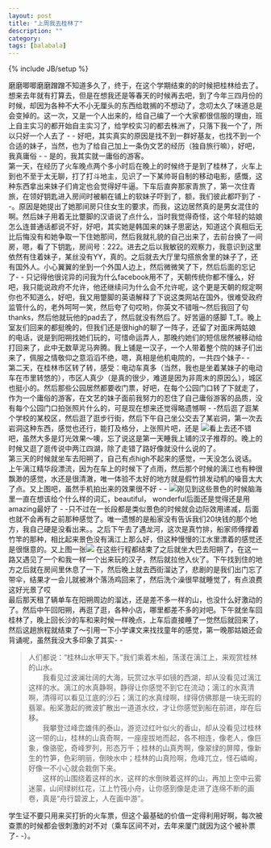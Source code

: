 ```yaml
---
layout: post
title: "上周我去桂林了"
description: ""
category: 
tags: [balabala]
---
```

{% include JB/setup %}




磨磨唧唧磨磨蹭蹭不知道多久了，终于，在这个学期结束的的时候把桂林给去了。想来去年就有打算去，但是在想我还是等春天的时候再去吧，到了今年三四月份的时候，却因为各种不大不小无厘头的东西给耽搁的不想动了，念叨太久了味道总是会变掉的。这一次，又是一个人出来的，给自己编了一个大家都很信服的理由，班上自主实习的都开始自主实习了，给学校实习的都去株洲了，只落下我一个了，所以只好一个人去了 - - 好吧，其实真实的原因是找不到一群好基友，也找不到一个合适的妹子，当然，也为了给自己加上一条伪文艺的经历（独自旅行嘛），好吧，我真庸俗 - - 是的，我其实就一庸俗的游客。  
第一天，在经历了火车晚点两个多小时后在晚上的时候终于是到了桂林了，火车上到也不至于太无聊，打了打斗地主，见识了一下某帅哥自制的移动电影，感慨，这种东西拿出来妹子们肯定也会觉得好牛逼。下车后直奔那家青旅了，第一次住青旅，在领好钥匙进入房间时被躺在铺上的软妹子吓到了，额，我们彼此都吓到了 - -。原因是她提出了她那间房只住女生的要求，而我，这边居然真的是男女混住的啊。然后妹子用着无比蹩脚的汉语说了点什么，当时我觉得奇怪，这个年轻的姑娘怎么连普通话都说不好，好吧，其实她是韩国来的妹子思密达，知道这个真相后无比后悔没有和她争取一下住她那间，然后我就礼貌的自己出来了，去前台换了一间房，嗯，看了下钥匙，房间号：222。进去之后以我敏锐的观察力，我意识到这里依然有住着妹子，某丝没有YY，真的。之后就去大厅里勾搭旅舍里的妹子了，还有国外人。小心翼翼的坐到一个外国人边上，然后微微笑了下，然后后面的忘记了- - 只记得他很诧异的问我为什么facebook用不了，天朝传统你都不懂么，好吧，我只能说政府不允许，他还继续问为什么会不允许呢，这个更是天朝的规定啊你也不知道么，好吧，我又用蹩脚的英语解释了下说这类网站在国外，很难受政府监管什么的，老外呵呵一笑，然后夸了句哎哟，你英文不错哦～然后我回了句thanks，然后他就玩他的pad去了，然后就没有然后了。好苦逼的感脚 T_T。晚上室友们回来的都挺晚的，但我们还是很high的聊了一阵子，还留了对面床两姑娘的电话，说是到阳朔找她们玩的，可惜命运弄人，那晚约她们的短信居然被移动给打回来了，此中无数草泥马奔腾。我上铺是一汉子，一个人带着整个院的妹子们出来了，佩服之情敬仰之意滔滔不绝，嗯，真相是他机电院的，一共四个妹子- -    
第二天，在桂林市区转了转，感受：电动车真多（当然，我也是坐着某妹子的电动车在市里转悠的），市区人真少（是真的很少，难道是因为非周末的原因么），城区也挺小的。然后那些公园居然都要收门票，好吧，在每个公园门口转了下就走了，作为一个庸俗的游客，在文艺的妹子面前我努力的忍住了自己庸俗游客的品质，没有每个公园门口拍张照片什么的，可是现在想来还觉得略遗憾啊 - -然后逛了逛某个学校的某校区，然后逛了逛步行街，然后下午自己坐公交去了某岩洞，第一次去岩洞这种东西，感觉也还行，能打及格分，上张照片吧，还是
![](http://m2.img.libdd.com/farm4/2013/0706/11/7FDD2B644304C738E4AB8A98CED41D9F155EA4A7D245F_1280_720.jpg)看上去还不错吧，虽然大多是灯光效果～噢，忘了说这是第一天睡我上铺的汉子推荐的。晚上的时候又逛了逛传说中两江四湖，除了走错了路好像就没什么说的了。  
第三天的时候就坐车去阳朔了，自己有点high不起来的感觉，一天没怎么说话。上午漓江精华段漂流，因为在车上的时候下了点雨，然后那个时候的漓江也有种很飘渺的感觉，水还是很清澈，唯一体验不太好的地方就是假竹排发动机的噪音太大了点。又上图吧，虽然手机拍出来的效果很不好 - - ![](http://m1.img.libdd.com/farm5/2013/0706/11/C12E5834A417D96F49256A257E610BCEC89DFC5581006_1280_960.jpg)刚见到这些景色的时候脑海里一直在想该给个什么样的词汇，beautiful， wonderful后面还是觉得还是用 amazing最好了 - -只不过在一长段都是类似景色的时候就会边际效用递减，后面也就不会再有之前那种感觉了。唯一遗憾的是船家没有告诉我们20块钱的那个地方，我自己硬是没看出来。。之后下午去了遇龙河，这次是真竹排，船家师傅撑着竹竿的那种，相比起来景色没有漓江上那么好，但这种慢慢的江水里漂着的感觉还是很惬意的。又上图一张![](http://m2.img.libdd.com/farm4/2013/0706/11/95C855E5CA73E4912CFE99C5F49B687CB02179CB653B5_1280_960.jpg)
在这些行程都结束了之后就坐大巴去阳朔了，在这一路又遇见了一个和我一样一个出来玩的汉子，然后就拉他入伙了。下午找到住的地方之后就在房间里休息了一下，然后晚上就去西街溜达了，悲剧的是我们出门忘了带伞，结果才一会儿就被淋个落汤鸡回来了，然后洗个澡很早就睡觉了，有点浪费这好光景了哎  
最后那天租了辆单车在阳朔周边的溜达，还是差不多一样的山，也没什么好激动的了。然后中午回阳朔，再逛了逛，各种小店，哪里都差不多的对吧。下午就坐车回桂林了，晚上回长沙的车和来时候一样晚点，上车后直接睡了一觉然后就回来了，然后这趟旅程就结束了～引用一下小学课文来找找童年的感觉，第一晚那姑娘还会背诵呢，虽然我没大多印象了其实- -
>   人们都说：“桂林山水甲天下。”我们乘着木船，荡漾在漓江上，来观赏桂林的山水。  
>　　我看见过波澜壮阔的大海，玩赏过水平如镜的西湖，却从没看见过漓江这样的水。漓江的水真静啊，静得让你感觉不到它在流动；漓江的水真清啊，清得可以看见江底的沙石；漓江的水真绿啊，绿得仿佛那是一块无瑕的翡翠。船桨激起的微波扩散出一道道水纹，才让你感觉到船在前进，岸在后移。  
>　　我攀登过峰峦雄伟的泰山，游览过红叶似火的香山，却从没看见过桂林这一带的山，桂林的山真奇啊，一座座拔地而起，各不相连，像老人，像巨象，像骆驼，奇峰罗列，形态万千；桂林的山真秀啊，像翠绿的屏障，像新生的竹笋，色彩明丽，倒映水中；桂林的山真险啊，危峰兀立，怪石嶙峋，好像一不小心就会栽倒下来。  
>　　这样的山围绕着这样的水，这样的水倒映着这样的山，再加上空中云雾迷蒙，山间绿树红花，江上竹筏小舟，让你感到像是走进了连绵不断的画卷，真是“舟行碧波上，人在画中游”。

学生证不要只用来买打折的火车票，但这个最基础的价值一定得利用好啊，每次被查票的时候都会很刺激的对不对（乘车区间不对，去年来厦门就因为这个被补票了- -）。  
